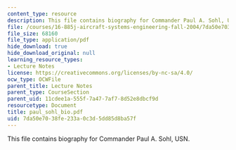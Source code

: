 ```yaml
---
content_type: resource
description: This file contains biography for Commander Paul A. Sohl, USN.
file: /courses/16-885j-aircraft-systems-engineering-fall-2004/7da50e7038fe233a0c3d5dd85d8ba57f_paul_sohl_bio.pdf
file_size: 68160
file_type: application/pdf
hide_download: true
hide_download_original: null
learning_resource_types:
- Lecture Notes
license: https://creativecommons.org/licenses/by-nc-sa/4.0/
ocw_type: OCWFile
parent_title: Lecture Notes
parent_type: CourseSection
parent_uid: 11cdee1a-555f-7a47-7af7-8d52e8dbcf9d
resourcetype: Document
title: paul_sohl_bio.pdf
uid: 7da50e70-38fe-233a-0c3d-5dd85d8ba57f
---
```

This file contains biography for Commander Paul A. Sohl, USN.